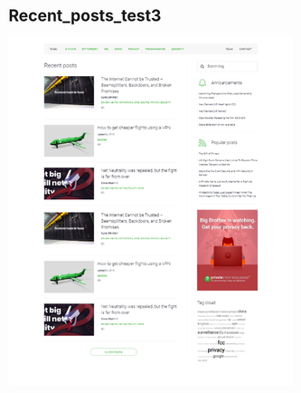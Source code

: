 # Recent_posts_test3

![Image alt](https://github.com/alextheme/Recent_posts_test3/blob/master/helpers/preview.png?raw=true)
